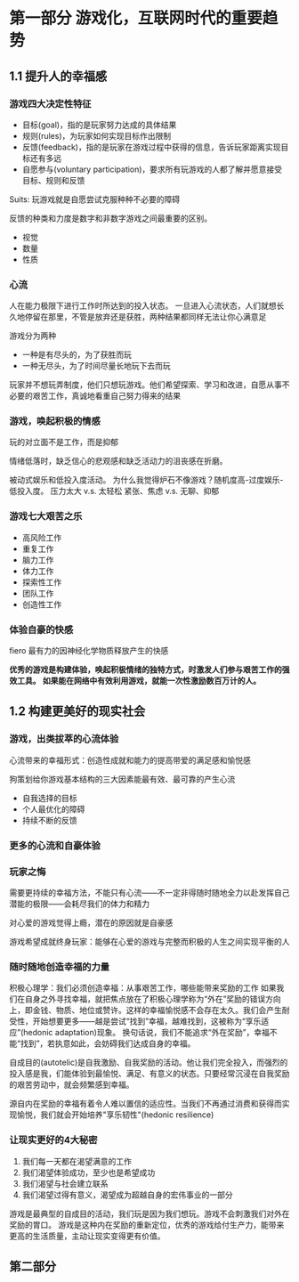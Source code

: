 # 第一部分 游戏化，互联网时代的重要趋势

## 1.1 提升人的幸福感

### 游戏四大决定性特征

- 目标(goal)，指的是玩家努力达成的具体结果
- 规则(rules)，为玩家如何实现目标作出限制
- 反馈(feedback)，指的是玩家在游戏过程中获得的信息，告诉玩家距离实现目标还有多远
- 自愿参与(voluntary participation)，要求所有玩游戏的人都了解并愿意接受目标、规则和反馈

Suits: 玩游戏就是自愿尝试克服种种不必要的障碍

反馈的种类和力度是数字和非数字游戏之间最重要的区别。
- 视觉
- 数量
- 性质

### 心流

人在能力极限下进行工作时所达到的投入状态。
一旦进入心流状态，人们就想长久地停留在那里，不管是放弃还是获胜，两种结果都同样无法让你心满意足

游戏分为两种
- 一种是有尽头的，为了获胜而玩
- 一种无尽头，为了时间尽量长地玩下去而玩

玩家并不想玩弄制度，他们只想玩游戏。他们希望探索、学习和改进，自愿从事不必要的艰苦工作，真诚地看重自己努力得来的结果

### 游戏，唤起积极的情感

玩的对立面不是工作，而是抑郁

情绪低落时，缺乏信心的悲观感和缺乏活动力的沮丧感在折磨。

被动式娱乐和低投入度活动。
为什么我觉得炉石不像游戏？随机度高-过度娱乐-低投入度。
压力太大 v.s. 太轻松
紧张、焦虑 v.s. 无聊、抑郁

### 游戏七大艰苦之乐

- 高风险工作
- 重复工作
- 脑力工作
- 体力工作
- 探索性工作
- 团队工作
- 创造性工作

### 体验自豪的快感
fiero
最有力的因神经化学物质释放产生的快感

**优秀的游戏是构建体验，唤起积极情绪的独特方式，时激发人们参与艰苦工作的强效工具。**
**如果能在网络中有效利用游戏，就能一次性激励数百万计的人。**

## 1.2 构建更美好的现实社会

### 游戏，出类拔萃的心流体验

心流带来的幸福形式：创造性成就和能力的提高带爱的满足感和愉悦感

狗策划给你游戏基本结构的三大因素能最有效、最可靠的产生心流
- 自我选择的目标
- 个人最优化的障碍
- 持续不断的反馈

### 更多的心流和自豪体验

### 玩家之悔
需要更持续的幸福方法，不能只有心流——不一定非得随时随地全力以赴发挥自己潜能的极限——会耗尽我们的体力和精力

对心爱的游戏觉得上瘾，潜在的原因就是自豪感

游戏希望成就终身玩家：能够在心爱的游戏与完整而积极的人生之间实现平衡的人

### 随时随地创造幸福的力量
积极心理学：我们必须创造幸福：从事艰苦工作，哪些能带来奖励的工作
如果我们在自身之外寻找幸福，就把焦点放在了积极心理学称为“外在”奖励的错误方向上，即金钱、物质、地位或赞许。这样的幸福愉悦感不会存在太久。我们会产生耐受性，开始想要更多——越是尝试“找到”幸福，越难找到，这被称为“享乐适应”(hedonic adaptation)现象。
换句话说，我们不能追求“外在奖励”，幸福不能“找到”，若执意如此，会妨碍我们达成自身的幸福。

自成目的(autotelic)是自我激励、自我奖励的活动。他让我们完全投入，而强烈的投入感是我，们能体验到最愉悦、满足、有意义的状态。只要经常沉浸在自我奖励的艰苦劳动中，就会频繁感到幸福。

源自内在奖励的幸福有着令人难以置信的适应性。当我们不再通过消费和获得而实现愉悦，我们就会开始培养"享乐韧性"(hedonic resilience)

### 让现实更好的4大秘密

1. 我们每一天都在渴望满意的工作
2. 我们渴望体验成功，至少也是希望成功
3. 我们渴望与社会建立联系
4. 我们渴望过得有意义，渴望成为超越自身的宏伟事业的一部分

游戏是最典型的自成目的活动，我们玩是因为我们想玩。游戏不会刺激我们对外在奖励的胃口。
游戏是这种内在奖励的重新定位，优秀的游戏给付生产力，能带来更高的生活质量，主动让现实变得更有价值。

## 第二部分 
